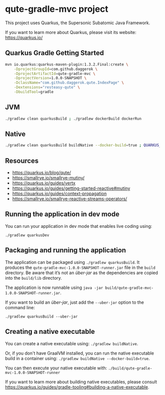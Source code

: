 # qute-gradle-mvc project
This project uses Quarkus, the Supersonic Subatomic Java Framework.

If you want to learn more about Quarkus, please visit its website: https://quarkus.io/

## Quarkus Gradle Getting Started

```bash
mvn io.quarkus:quarkus-maven-plugin:1.3.2.Final:create \
    -DprojectGroupId=com.github.daggerok \
    -DprojectArtifactId=qute-gradle-mvc \
    -DprojectVersion=1.0.0-SNAPSHOT \
    -DclassName="com.github.daggerok.qute.IndexPage" \
    -Dextensions="resteasy-qute" \
    -DbuildTool=gradle
```

## JVM

```bash
./gradlew clean quarkusBuild ; ./gradlew dockerBuild dockerRun
```

## Native

```bash
./gradlew clean quarkusBuild buildNative --docker-build=true ; QUARKUS_NATIVE=true ./gradlew dockerBuild dockerRun
```

## Resources

* https://quarkus.io/blog/qute/
* https://smallrye.io/smallrye-mutiny/
* https://quarkus.io/guides/vertx
* https://quarkus.io/guides/getting-started-reactive#mutiny
* https://quarkus.io/guides/context-propagation
* https://smallrye.io/smallrye-reactive-streams-operators/

## Running the application in dev mode

You can run your application in dev mode that enables live coding using:
```
./gradlew quarkusDev
```

## Packaging and running the application

The application can be packaged using `./gradlew quarkusBuild`.
It produces the `qute-gradle-mvc-1.0.0-SNAPSHOT-runner.jar` file in the `build` directory.
Be aware that it’s not an _über-jar_ as the dependencies are copied into the `build/lib` directory.

The application is now runnable using `java -jar build/qute-gradle-mvc-1.0.0-SNAPSHOT-runner.jar`.

If you want to build an _über-jar_, just add the `--uber-jar` option to the command line:
```
./gradlew quarkusBuild --uber-jar
```

## Creating a native executable

You can create a native executable using: `./gradlew buildNative`.

Or, if you don't have GraalVM installed, you can run the native executable build in a container using: `./gradlew buildNative --docker-build=true`.

You can then execute your native executable with: `./build/qute-gradle-mvc-1.0.0-SNAPSHOT-runner`

If you want to learn more about building native executables, please consult https://quarkus.io/guides/gradle-tooling#building-a-native-executable.
